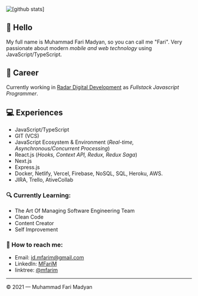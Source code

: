 ![[github stats]](https://github-readme-stats.vercel.app/api?username=MuhammadFariMadyan&show_icons=true&title_color=2e2e2e&hide=issues&count_private=true&theme=default)
## 👋 Hello
My full name is Muhammad Fari Madyan, so you can call me "Fari". Very passionate about modern *mobile and web technology* using JavaScript/TypeScript.
## 💼 Career
Currently working in [Radar Digital Development](https://www.linkedin.com/company/radar-digital-development) as *Fullstack Javascript Programmer*.

## 💻 Experiences
- JavaScript/TypeScript
- GIT (VCS)
- JavaScript Ecosystem & Environment (*Real-time, Asynchronous/Concurrent Processing*)
- React.js (*Hooks, Context API, Redux, Redux Saga*)
- Next.js
- Express.js
- Docker, Netlify, Vercel, Firebase, NoSQL, SQL, Heroku, AWS.
- JIRA, Trello, AtiveCollab
### 🔍 Currently Learning:
- The Art Of Managing Software Engineering Team
- Clean Code
- Content Creator
- Self Improvement
### 🚀 How to reach me:
- Email: [id.mfarim@gmail.com](id.mfarim@gmail.com)
- LinkedIn: [MFariM](https://www.linkedin.com/in/mfarim)
- linktree: [@mfarim](https://linktr.ee/farimadyan)

---

© 2021 — Muhammad Fari Madyan